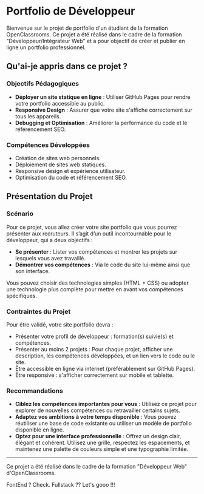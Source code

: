 # Portfolio de Développeur

Bienvenue sur le projet de portfolio d'un étudiant de la formation OpenClassrooms. Ce projet a été réalisé dans le cadre de la formation "Développeur/Intégrateur Web" et a pour objectif de créer et publier en ligne un portfolio professionnel.

## Qu'ai-je appris dans ce projet ?

### Objectifs Pédagogiques
- **Déployer un site statique en ligne** : Utiliser GitHub Pages pour rendre votre portfolio accessible au public.
- **Responsive Design** : Assurer que votre site s'affiche correctement sur tous les appareils.
- **Debugging et Optimisation** : Améliorer la performance du code et le référencement SEO.

### Compétences Développées
- Création de sites web personnels.
- Déploiement de sites web statiques.
- Responsive design et expérience utilisateur.
- Optimisation du code et référencement SEO.

## Présentation du Projet

### Scénario

Pour ce projet, vous allez créer votre site portfolio que vous pourrez présenter aux recruteurs. Il s’agit d’un outil incontournable pour le développeur, qui a deux objectifs :
- **Se présenter** : Lister vos compétences et montrer les projets sur lesquels vous avez travaillé.
- **Démontrer vos compétences** : Via le code du site lui-même ainsi que son interface.

Vous pouvez choisir des technologies simples (HTML + CSS) ou adopter une technologie plus complète pour mettre en avant vos compétences spécifiques.

### Contraintes du Projet

Pour être validé, votre site portfolio devra :
- Présenter votre profil de développeur : formation(s) suivie(s) et compétences.
- Présenter au moins 2 projets : Pour chaque projet, afficher une description, les compétences développées, et un lien vers le code ou le site.
- Être accessible en ligne via internet (préférablement sur GitHub Pages).
- Être responsive : s'afficher correctement sur mobile et tablette.

### Recommandations

- **Ciblez les compétences importantes pour vous** : Utilisez ce projet pour explorer de nouvelles compétences ou retravailler certains sujets.
- **Adaptez vos ambitions à votre temps disponible** : Vous pouvez réutiliser une base de code existante ou utiliser un modèle de portfolio disponible en ligne.
- **Optez pour une interface professionnelle** : Offrez un design clair, élégant et cohérent. Utilisez une grille, respectez les espacements, et maintenez une palette de couleurs simple et une typographie limitée.

---

Ce projet a été réalisé dans le cadre de la formation "Développeur Web" d'OpenClassrooms.

FontEnd ? Check.
Fullstack ?? Let's gooo !!!
